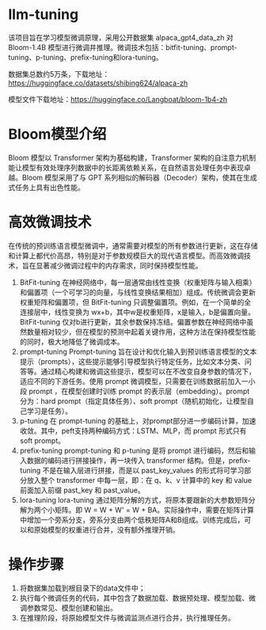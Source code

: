 # llm-tuning
该项目旨在学习模型微调原理，采用公开数据集 alpaca_gpt4_data_zh 对 Bloom-1.4B 模型进行微调并推理。微调技术包括：bitfit-tuning、prompt-tuning、p-tuning、prefix-tuning和lora-tuning。

数据集总数约5万条，下载地址：https://huggingface.co/datasets/shibing624/alpaca-zh

模型文件下载地址：https://huggingface.co/Langboat/bloom-1b4-zh

# Bloom模型介绍
Bloom 模型以 Transformer 架构为基础构建，Transformer 架构的自注意力机制能让模型有效处理序列数据中的长距离依赖关系，在自然语言处理任务中表现卓越。Bloom 模型采用了与 GPT 系列相似的解码器（Decoder）架构，使其在生成式任务上具有出色性能。

# 高效微调技术
在传统的预训练语言模型微调中，通常需要对模型的所有参数进行更新，这在存储和计算上都代价高昂，特别是对于参数规模巨大的现代语言模型。而高效微调技术，旨在显著减少微调过程中的内存需求，同时保持模型性能。
1. BitFit-tuning
   在神经网络中，每一层通常由线性变换（权重矩阵与输入相乘）和偏置项（一个可学习的向量，与线性变换结果相加）组成。传统微调会更新权重矩阵和偏置项，但 BitFit-tuning 只调整偏置项。例如，在一个简单的全连接层中，线性变换为 wx+b，其中w是权重矩阵，x是输入，b是偏置向量。BitFit-tuning 仅对b进行更新，其余参数保持冻结。偏置参数在神经网络中虽然数量相对较少，但在模型的预测中起着关键作用，这种方法在保持模型性能的同时，极大地降低了微调成本。
2. prompt-tuning
   Prompt-tuning 旨在设计和优化输入到预训练语言模型的文本提示（prompts），这些提示能够引导模型执行特定任务，比如文本分类、问答等。通过精心构建和微调这些提示，模型可以在不改变自身参数的情况下，适应不同的下游任务。使用 prompt 微调模型，只需要在训练数据前加入一小段 prompt ，在模型创建时训练 prompt 的表示层（embedding）。prompt 分为：hard prompt（指定具体任务）、soft prompt（随机初始化，让模型自己学习是任务）。
3. p-tuning
   在 prompt-tuning 的基础上，对prompt部分进一步编码计算，加速收敛。其中，peft支持两种编码方式：LSTM、MLP，而 prompt 形式只有 soft prompt。
4. prefix-tuning
   prompt-tuning 和 p-tuning 是将 prompt 进行编码，然后和输入数据的编码进行拼接操作，再一块传入 transformer 结构。但是，prefix-tuning 不是在输入层进行拼接，而是以 past_key_values 的形式将可学习部分放入整个 transformer 中每一层，即：在 q、k、v 计算中的 key 和 value 前面加入前缀 past_key 和 past_value。
5. lora-tuning
   lora-tuning 通过矩阵分解的方式，将原本要跟新的大参数矩阵分解为两个小矩阵。即 W = W + W' = W + BA。实际操作中，需要在矩阵计算中增加一个旁系分支，旁系分支由两个低秩矩阵A和B组成。训练完成后，可以和原始模型的权重进行合并，没有额外推理开销。

# 操作步骤
1. 将数据集加载到根目录下的data文件中；
2. 执行每个微调任务的代码，其中包含了数据加载、数据预处理、模型加载、微调参数常见、模型创建和输出。
3. 在推理阶段，将原始模型文件与微调监测点进行合并，执行推理任务。



